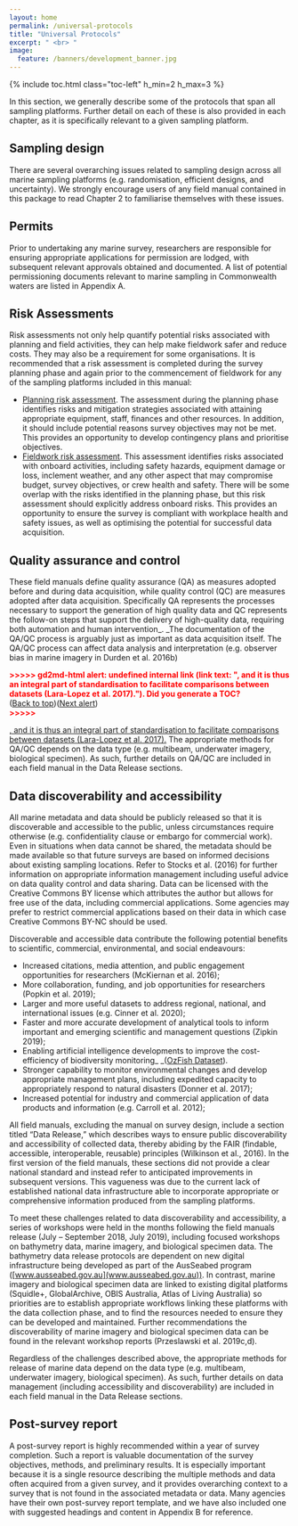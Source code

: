```yaml
---
layout: home
permalink: /universal-protocols
title: "Universal Protocols"
excerpt: " <br> "
image:
  feature: /banners/development_banner.jpg
---
```

{% include toc.html class="toc-left" h_min=2 h_max=3 %}

In this section, we generally describe some of the protocols that span all sampling platforms. Further detail on each of these is also provided in each chapter, as it is specifically relevant to a given sampling platform.


## Sampling design

There are several overarching issues related to sampling design across all marine sampling platforms (e.g. randomisation, efficient designs, and uncertainty). We strongly encourage users of any field manual contained in this package to read Chapter 2 to familiarise themselves with these issues. 


## Permits

Prior to undertaking any marine survey, researchers are responsible for ensuring appropriate applications for permission are lodged, with subsequent relevant approvals obtained and documented. A list of potential permissioning documents relevant to marine sampling in Commonwealth waters are listed in Appendix A.


## Risk Assessments

Risk assessments not only help quantify potential risks associated with planning and field activities, they can help make fieldwork safer and reduce costs. They may also be a requirement for some organisations. It is recommended that a risk assessment is completed during the survey planning phase and again prior to the commencement of fieldwork for any of the sampling platforms included in this manual: 



*   <span style="text-decoration:underline;">Planning risk assessment</span>. The assessment during the planning phase identifies risks and mitigation strategies associated with attaining appropriate equipment, staff, finances and other resources. In addition, it should include potential reasons survey objectives may not be met. This provides an opportunity to develop contingency plans and prioritise objectives. 
*   <span style="text-decoration:underline;">Fieldwork risk assessment</span>. This assessment identifies risks associated with onboard activities, including safety hazards, equipment damage or loss, inclement weather, and any other aspect that may compromise budget, survey objectives, or crew health and safety. There will be some overlap with the risks identified in the planning phase, but this risk assessment should explicitly address onboard risks. This provides an opportunity to ensure the survey is compliant with workplace health and safety issues, as well as optimising the potential for successful data acquisition.


## Quality assurance and control

These field manuals define quality assurance (QA) as measures adopted before and during data acquisition, while quality control (QC) are measures adopted after data acquisition. Specifically QA represents the processes necessary to support the generation of high quality data and QC represents the follow-on steps that support the delivery of high-quality data, requiring both automation and human intervention_. _The documentation of the QA/QC process is arguably just as important as data acquisition itself. The QA/QC process can affect data analysis and interpretation (e.g. observer bias in marine imagery in Durden et al. 2016b) 

<p id="gdcalert6" ><span style="color: red; font-weight: bold">>>>>>  gd2md-html alert: undefined internal link (link text: ", and it is thus an integral part of standardisation to facilitate comparisons between datasets (Lara-Lopez et al. 2017)."). Did you generate a TOC? </span><br>(<a href="#">Back to top</a>)(<a href="#gdcalert7">Next alert</a>)<br><span style="color: red; font-weight: bold">>>>>> </span></p>

[, and it is thus an integral part of standardisation to facilitate comparisons between datasets (Lara-Lopez et al. 2017).](#heading=h.49x2ik5) The appropriate methods for QA/QC depends on the data type (e.g. multibeam, underwater imagery, biological specimen). As such, further details on QA/QC are included in each field manual in the Data Release sections.


## Data discoverability and accessibility

All marine metadata and data should be publicly released so that it is discoverable and accessible to the public, unless circumstances require otherwise (e.g. confidentiality clause or embargo for commercial work). Even in situations when data cannot be shared, the metadata should be made available so that future surveys are based on informed decisions about existing sampling locations. Refer to Stocks et al. (2016) for further information on appropriate information management including useful advice on data quality control and data sharing. Data can be licensed with the Creative Commons BY license which attributes the author but allows for free use of the data, including commercial applications. Some agencies may prefer to restrict commercial applications based on their data in which case Creative Commons BY-NC should be used.

Discoverable and accessible data contribute the following potential benefits to scientific, commercial, environmental, and social endeavours:



*   Increased citations, media attention, and public engagement opportunities for researchers (McKiernan et al. 2016);
*   More collaboration, funding, and job opportunities for researchers (Popkin et al. 2019);
*   Larger and more useful datasets to address regional, national, and international issues (e.g. Cinner et al. 2020);
*   Faster and more accurate development of analytical tools to inform important and emerging scientific and management questions (Zipkin 2019);
*   Enabling artificial intelligence developments to improve the cost-efficiency of biodiversity monitoring_  _([OzFish Dataset](https://aims.github.io/ozfish/)).
*   Stronger capability to monitor environmental changes and develop appropriate management plans, including expedited capacity to appropriately respond to natural disasters (Donner et al. 2017);
*   Increased potential for industry and commercial application of data products and information (e.g. Carroll et al. 2012);

All field manuals, excluding the manual on survey design, include a section titled “Data Release,” which describes ways to ensure public discoverability and accessibility of collected data, thereby abiding by the FAIR (findable, accessible, interoperable, reusable) principles (Wilkinson et al., 2016). In the first version of the field manuals, these sections did not provide a clear national standard and instead refer to anticipated improvements in subsequent versions. This vagueness was due to the current lack of established national data infrastructure able to incorporate appropriate or comprehensive information produced from the sampling platforms. 

To meet these challenges related to data discoverability and accessibility, a series of workshops were held in the months following the field manuals release (July – September 2018, July 2019), including focused workshops on bathymetry data, marine imagery, and biological specimen data. The bathymetry data release protocols are dependent on new digital infrastructure being developed as part of the AusSeabed program ([www.ausseabed.gov.au](www.ausseabed.gov.au)). In contrast, marine imagery and biological specimen data are linked to existing digital platforms (Squidle+, GlobalArchive, OBIS Australia, Atlas of Living Australia) so priorities are to establish appropriate workflows linking these platforms with the data collection phase, and to find the resources needed to ensure they can be developed and maintained. Further recommendations the discoverability of marine imagery and biological specimen data can be found in the relevant workshop reports (Przeslawski et al. 2019c,d).

Regardless of the challenges described above, the appropriate methods for release of marine data depend on the data type (e.g. multibeam, underwater imagery, biological specimen). As such, further details on data management (including accessibility and discoverability) are included in each field manual in the Data Release sections.


## Post-survey report 

A post-survey report is highly recommended within a year of survey completion. Such a report is valuable documentation of the survey objectives, methods, and preliminary results. It is especially important because it is a single resource describing the multiple methods and data often acquired from a given survey, and it provides overarching context to a survey that is not found in the associated metadata or data. Many agencies have their own post-survey report template, and we have also included one with suggested headings and content in Appendix B for reference.
